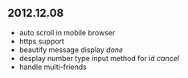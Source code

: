 ## 2012.12.08
* auto scroll in mobile browser
* https support
* beautify message display                              _done_
* desplay number type input method for id               _cancel_         
* handle multi-friends
